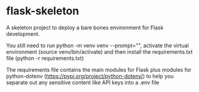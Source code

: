# flask-skeleton

A skeleton project to deploy a bare bones environment for Flask development.

You still need to run python -m venv venv --prompt="<projectname>", 
activate the virtual environment (source venv/bin/activate) 
and then install the requirements.txt file (python -r requirements.txt)

The requirements file contains the main modules for Flask plus modules for python-dotenv (https://pypi.org/project/python-dotenv/) to help you separate out any sensitive content like API keys into a .env file
